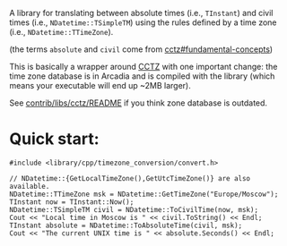 A library for translating between absolute times (i.e., `TInstant`) and civil times (i.e.,
`NDatetime::TSimpleTM`) using the rules defined by a time zone (i.e., `NDatetime::TTimeZone`).

(the terms `absolute` and `civil` come from [cctz#fundamental-concepts][cctz-fundamental-concepts])

This is basically a wrapper around [CCTZ][cctz] with one important change: the time zone database is
in Arcadia and is compiled with the library (which means your executable will end up ~2MB larger).

See [contrib/libs/cctz/README][update] if you think zone database is outdated.

Quick start:
============
```
#include <library/cpp/timezone_conversion/convert.h>

// NDatetime::{GetLocalTimeZone(),GetUtcTimeZone()} are also available.
NDatetime::TTimeZone msk = NDatetime::GetTimeZone("Europe/Moscow");
TInstant now = TInstant::Now();
NDatetime::TSimpleTM civil = NDatetime::ToCivilTime(now, msk);
Cout << "Local time in Moscow is " << civil.ToString() << Endl;
TInstant absolute = NDatetime::ToAbsoluteTime(civil, msk);
Cout << "The current UNIX time is " << absolute.Seconds() << Endl;
```

[cctz-fundamental-concepts]: https://github.com/google/cctz#fundamental-concepts
[cctz]: https://github.com/google/cctz
[update]: https://a.yandex-team.ru/arc/trunk/arcadia/contrib/libs/cctz/tzdata/README?rev=2286180
